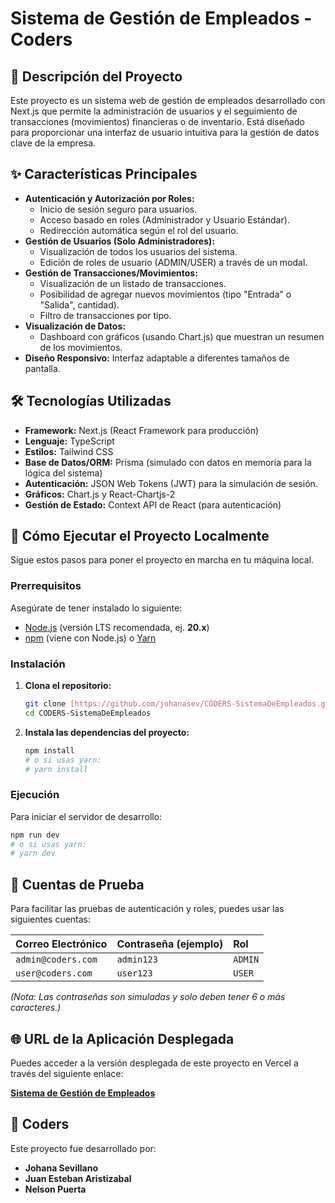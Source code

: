 # Sistema de Gestión de Empleados - Coders

## 📝 Descripción del Proyecto

Este proyecto es un sistema web de gestión de empleados desarrollado con Next.js que permite la administración de usuarios y el seguimiento de transacciones (movimientos) financieras o de inventario. Está diseñado para proporcionar una interfaz de usuario intuitiva para la gestión de datos clave de la empresa.

## ✨ Características Principales

* **Autenticación y Autorización por Roles:**
    * Inicio de sesión seguro para usuarios.
    * Acceso basado en roles (Administrador y Usuario Estándar).
    * Redirección automática según el rol del usuario.
* **Gestión de Usuarios (Solo Administradores):**
    * Visualización de todos los usuarios del sistema.
    * Edición de roles de usuario (ADMIN/USER) a través de un modal.
* **Gestión de Transacciones/Movimientos:**
    * Visualización de un listado de transacciones.
    * Posibilidad de agregar nuevos movimientos (tipo "Entrada" o "Salida", cantidad).
    * Filtro de transacciones por tipo.
* **Visualización de Datos:**
    * Dashboard con gráficos (usando Chart.js) que muestran un resumen de los movimientos.
* **Diseño Responsivo:** Interfaz adaptable a diferentes tamaños de pantalla.

## 🛠 Tecnologías Utilizadas

* **Framework:** Next.js (React Framework para producción)
* **Lenguaje:** TypeScript
* **Estilos:** Tailwind CSS
* **Base de Datos/ORM:** Prisma (simulado con datos en memoria para la lógica del sistema)
* **Autenticación:** JSON Web Tokens (JWT) para la simulación de sesión.
* **Gráficos:** Chart.js y React-Chartjs-2
* **Gestión de Estado:** Context API de React (para autenticación)

## 🚀 Cómo Ejecutar el Proyecto Localmente

Sigue estos pasos para poner el proyecto en marcha en tu máquina local.

### Prerrequisitos

Asegúrate de tener instalado lo siguiente:

* [Node.js](https://nodejs.org/) (versión LTS recomendada, ej. **20.x**)
* [npm](https://www.npmjs.com/) (viene con Node.js) o [Yarn](https://yarnpkg.com/)

### Instalación

1.  **Clona el repositorio:**
    ```bash
    git clone [https://github.com/johanasev/CODERS-SistemaDeEmpleados.git](https://github.com/johanasev/CODERS-SistemaDeEmpleados.git)
    cd CODERS-SistemaDeEmpleados
    ```

2.  **Instala las dependencias del proyecto:**
    ```bash
    npm install
    # o si usas yarn:
    # yarn install
    ```

### Ejecución

Para iniciar el servidor de desarrollo:

```bash
npm run dev
# o si usas yarn:
# yarn dev
```

## 🔑 Cuentas de Prueba

Para facilitar las pruebas de autenticación y roles, puedes usar las siguientes cuentas:

| Correo Electrónico      | Contraseña (ejemplo) | Rol      |
| :---------------------- | :------------------- | :------- |
| `admin@coders.com`      | `admin123`           | `ADMIN`  |
| `user@coders.com`       | `user123`            | `USER`   |

*(Nota: Las contraseñas son simuladas y solo deben tener 6 o más caracteres.)*


## 🌐 URL de la Aplicación Desplegada

Puedes acceder a la versión desplegada de este proyecto en Vercel a través del siguiente enlace:

[**Sistema de Gestión de Empleados**](https://coders-sistema-de-empleados.vercel.app/)


## 👥 Coders

Este proyecto fue desarrollado por:

* **Johana Sevillano**
* **Juan Esteban Aristizabal**
* **Nelson Puerta**

